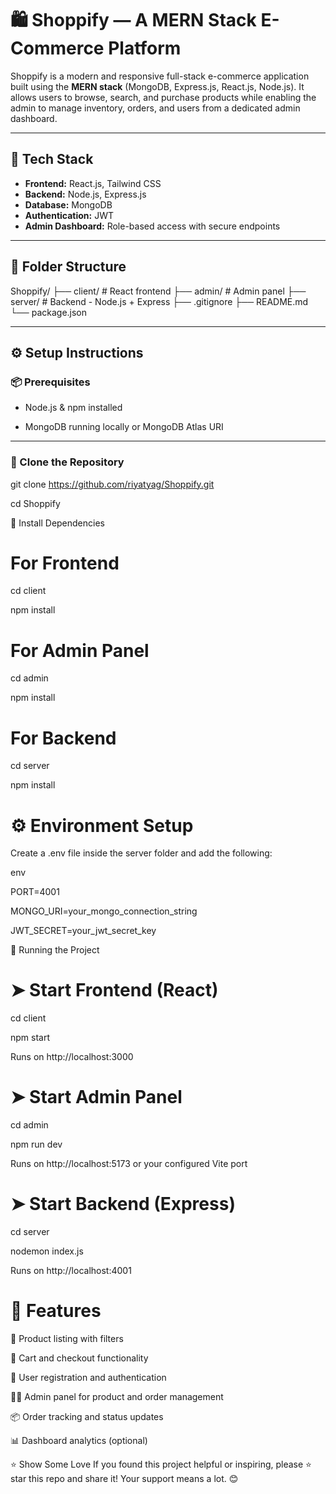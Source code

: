 # 🛍️ Shoppify — A MERN Stack E-Commerce Platform

Shoppify is a modern and responsive full-stack e-commerce application built using the **MERN stack** (MongoDB, Express.js, React.js, Node.js). It allows users to browse, search, and purchase products while enabling the admin to manage inventory, orders, and users from a dedicated admin dashboard.

---

## 🚀 Tech Stack

- **Frontend:** React.js, Tailwind CSS
- **Backend:** Node.js, Express.js
- **Database:** MongoDB
- **Authentication:** JWT
- **Admin Dashboard:** Role-based access with secure endpoints

---

## 📁 Folder Structure

Shoppify/
├── client/ # React frontend
├── admin/ # Admin panel
├── server/ # Backend - Node.js + Express
├── .gitignore
├── README.md
└── package.json

---

## ⚙️ Setup Instructions

### 📦 Prerequisites

- Node.js & npm installed

- MongoDB running locally or MongoDB Atlas URI

---

### 🔧 Clone the Repository

git clone https://github.com/riyatyag/Shoppify.git

cd Shoppify

🧩 Install Dependencies

# For Frontend

cd client

npm install


# For Admin Panel

cd admin

npm install


# For Backend

cd server

npm install


# ⚙️ Environment Setup

Create a .env file inside the server folder and add the following:

env

PORT=4001

MONGO_URI=your_mongo_connection_string

JWT_SECRET=your_jwt_secret_key

🏁 Running the Project

# ➤ Start Frontend (React)

cd client

npm start

Runs on http://localhost:3000

# ➤ Start Admin Panel

cd admin

npm run dev

Runs on http://localhost:5173 or your configured Vite port

# ➤ Start Backend (Express)

cd server

nodemon index.js

Runs on http://localhost:4001

# 🔐 Features
🛒 Product listing with filters

🧾 Cart and checkout functionality

🧍 User registration and authentication

🧑‍💼 Admin panel for product and order management

📦 Order tracking and status updates

📊 Dashboard analytics (optional)


⭐ Show Some Love
If you found this project helpful or inspiring, please ⭐ star this repo and share it! Your support means a lot. 😊








